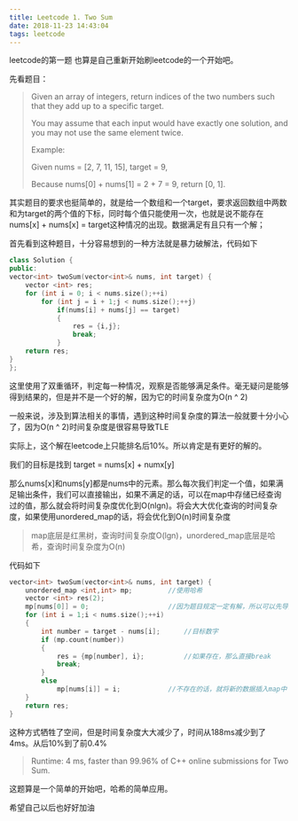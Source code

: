 ```yaml
---
title: Leetcode 1. Two Sum
date: 2018-11-23 14:43:04
tags: leetcode
---
```


leetcode的第一题
也算是自己重新开始刷leetcode的一个开始吧。

先看题目：
> Given an array of integers, return indices of the two numbers such that they add up to a specific target.
>
>  You may assume that each input would have exactly one solution, and you may not use the same element twice.
>
>  Example:
>
>  Given nums = [2, 7, 11, 15], target = 9,
>
>  Because nums[0] + nums[1] = 2 + 7 = 9,
>  return [0, 1].

其实题目的要求也挺简单的，就是给一个数组和一个target，要求返回数组中两数和为target的两个值的下标，同时每个值只能使用一次，也就是说不能存在 nums[x] + nums[x] = target这种情况的出现。数据满足有且只有一个解；

首先看到这种题目，十分容易想到的一种方法就是暴力破解法，代码如下

```c++
class Solution {
public:
vector<int> twoSum(vector<int>& nums, int target) {
    vector <int> res;
    for (int i = 0; i < nums.size();++i)
        for (int j = i + 1;j < nums.size();++j)
            if(nums[i] + nums[j] == target)
            {
                res = {i,j};
                break;
            }
    return res;
}
};
```
这里使用了双重循环，判定每一种情况，观察是否能够满足条件。毫无疑问是能够得到结果的，但是并不是一个好的解，因为它的时间复杂度为O(n ^ 2)

一般来说，涉及到算法相关的事情，遇到这种时间复杂度的算法一般就要十分小心了，因为O(n ^ 2)时间复杂度是很容易导致TLE

实际上，这个解在leetcode上只能排名后10%。所以肯定是有更好的解的。

我们的目标是找到 target = nums[x] + numx[y]

那么nums[x]和nums[y]都是nums中的元素。那么每次我们判定一个值，如果满足输出条件，我们可以直接输出，如果不满足的话，可以在map中存储已经查询过的值，那么就会将时间复杂度优化到O(nlgn)。将会大大优化查询的时间复杂度，如果使用unordered_map的话，将会优化到O(n)时间复杂度

> map底层是红黑树，查询时间复杂度O(lgn)，unordered_map底层是哈希，查询时间复杂度为O(n)


代码如下
```c
vector<int> twoSum(vector<int>& nums, int target) {
    unordered_map <int,int> mp;         //使用哈希
    vector <int> res(2);
    mp[nums[0]] = 0;                    //因为题目规定一定有解，所以可以先导入第一个元素
    for (int i = 1;i < nums.size();++i)
    {
        int number = target - nums[i];      //目标数字
        if (mp.count(number))
        {
            res = {mp[number], i};          //如果存在，那么直接break
            break;
        }
        else 
            mp[nums[i]] = i;            //不存在的话，就将新的数据插入map中
    }
    return res;
}
```

这种方式牺牲了空间，但是时间复杂度大大减少了，时间从188ms减少到了4ms。从后10%到了前0.4%

> Runtime: 4 ms, faster than 99.96% of C++ online submissions for Two Sum.

这题算是一个简单的开始吧，哈希的简单应用。

希望自己以后也好好加油
